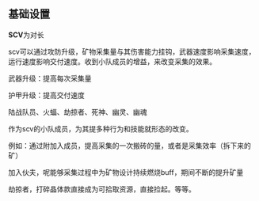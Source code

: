 ## 基础设置

**SCV**为对长

scv可以通过攻防升级，矿物采集量与其伤害能力挂钩，武器速度影响采集速度，运行速度影响交付速度。收到小队成员的增益，来改变采集的效果。

武器升级：提高每次采集量

护甲升级：提高交付速度

陆战队员、火蝠、劫掠者、死神、幽灵、幽魂

作为scv的小队成员，为其提多种行为和技能就形态的改变。

例如：通过附加入成员，提高采集的一次搬砖的量，或者是采集效率（拆下来的矿）

加入伙夫，呢能够采集过程中为矿物设计持续燃烧buff，期间不断的提升矿量

劫掠者，打碎晶体款直接成为可拾取资源，直接捡起。等等。